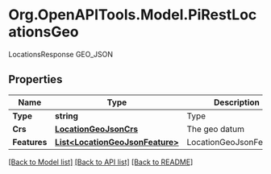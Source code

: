 # Org.OpenAPITools.Model.PiRestLocationsGeo
LocationsResponse GEO_JSON

## Properties

Name | Type | Description | Notes
------------ | ------------- | ------------- | -------------
**Type** | **string** | Type | 
**Crs** | [**LocationGeoJsonCrs**](.md) | The geo datum | 
**Features** | [**List&lt;LocationGeoJsonFeature&gt;**](LocationGeoJsonFeature.md) | LocationGeoJsonFeatures | 

[[Back to Model list]](../README.md#documentation-for-models) [[Back to API list]](../README.md#documentation-for-api-endpoints) [[Back to README]](../README.md)

